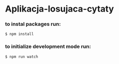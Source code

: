 # Aplikacja-losujaca-cytaty


### to instal packages run:
```sh
$ npm install
```

### to initialize development mode run:
```sh
$ npm run watch
```

